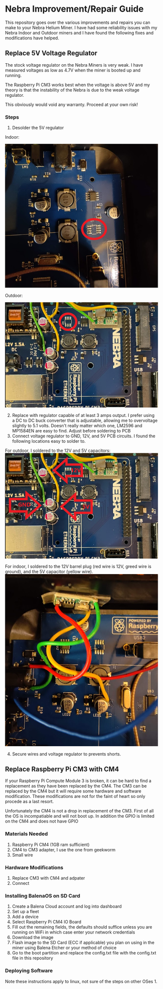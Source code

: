 # Nebra Improvement/Repair Guide

This repository goes over the various improvements and repairs you can make to your Nebra Helium Miner. I have had some reliability issues with my Nebra Indoor and Outdoor miners and I have found the following fixes and modifications have helped.

## Replace 5V Voltage Regulator
The stock voltage regulator on the Nebra Miners is very weak. 
I have measured voltages as low as 4.7V when the miner is booted up and running. 

The Raspberry Pi CM3 works best when the voltage is above 5V and my theory is that the instability of the Nebra is due to the weak voltage regulator.

This obviously would void any warranty. Proceed at your own risk!

### Steps
1. Desolder the 5V regulator

Indoor:

![Indoor 5v regulator](indoor_5v_regulator.png)

Outdoor:

![Outdoor 5v regulator](outdoor_5v_regulator.png)

2. Replace with regulator capable of at least 3 amps output. I prefer using a DC to DC buck converter that is adjustable, allowing me to overvoltage slightly to 5.1 volts. Doesn't really matter which one, LM2596 and MP1584EN are easy to find. Adjust before soldering to PCB
3. Connect voltage regulator to GND, 12V, and 5V PCB circuits. I found the following locations easy to solder to.

For outdoor, I soldered to the 12V and 5V capacitors:
![Outdoor solder points](outdoor_new_regulator.png)

For indoor, I soldered to the 12V barrel plug (red wire is 12V, greed wire is ground), and the 5V capacitor (yellow wire).
![Indoor solder points](indoor_new_regulator.PNG)

4. Secure wires and voltage regulator to prevents shorts.

## Replace Raspberry Pi CM3 with CM4

If your Raspberry Pi Compute Module 3 is broken, it can be hard to find a replacement as they have been replaced by the CM4. The CM3 can be replaced by the CM4 but it will require some hardware and software modification. These modifications are not for the faint of heart so only procede as a last resort. 

Unfortunately the CM4 is not a drop in replacement of the CM3. First of all the OS is incompatiable and will not boot up. In addition the GPIO is limited on the CM4 and does not have GPIO 

### Materials Needed
1. Raspberry Pi CM4 (1GB ram sufficient)
2. CM4 to CM3 adapter, I use the one from geekworm
3. Small wire

### Hardware Modifications
1. Replace CM3 with CM4 and adpater
2. Connect 

### Installing BalenaOS on SD Card
1. Create a Balena Cloud account and log into dashboard
2. Set up a fleet
3. Add a device
4. Select Raspberry Pi CM4 IO Board
5. Fill out the remaining fields, the defaults should suffice unless you are running on WiFi in which case enter your network credentials
6. Download the image
7. Flash image to the SD Card (ECC if applicable) you plan on using in the miner using Balena Etcher or your method of choice
8. Go to the boot partition and replace the config.txt file with the config.txt file in this repository

### Deploying Software
Note these instructions apply to linux, not sure of the steps on other OSes
1. 

